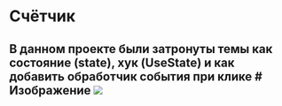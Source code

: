 # Счётчик
<h2>В данном проекте были затронуты темы как состояние (state), хук (UseState) и как добавить обработчик события при клике
# Изображение
  <img src = "https://i.ibb.co/6H8nMtG/image.png" </img>
